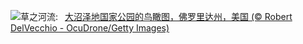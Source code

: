 ![](https://www.bing.com/th?id=OHR.AerialEverglades_ZH-CN3388982881_UHD.jpg&w=1000)草之河流:&nbsp;&ensp;[大沼泽地国家公园的鸟瞰图，佛罗里达州，美国 (© Robert DelVecchio - OcuDrone/Getty Images)](https://www.bing.com/th?id=OHR.AerialEverglades_ZH-CN3388982881_UHD.jpg)
<br><br/>
